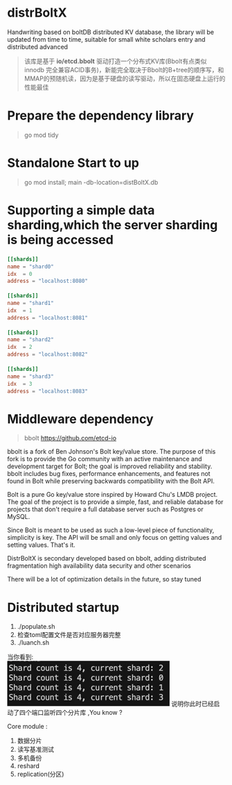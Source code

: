 # distrBoltX
Handwriting based on boltDB distributed KV database, the library will be updated from time to time, suitable for small white scholars entry and distributed advanced
>该库是基于 **io/etcd.bbolt** 驱动打造一个分布式KV库(Bbolt有点类似innodb 完全兼容ACID事务)，新能完全取决于Bbolt的B+tree的顺序写，和MMAP的预随机读，因为是基于硬盘的读写驱动，所以在固态硬盘上运行的性能最佳
# Prepare the dependency library
> go mod tidy 
# Standalone Start to up
> go mod install; main -db-location=distBoltX.db
# Supporting a simple data sharding,which the server sharding is being accessed
```toml
[[shards]]
name = "shard0"
idx  = 0
address = "localhost:8080"

[[shards]]
name = "shard1"
idx  = 1
address = "localhost:8081"

[[shards]]
name = "shard2"
idx  = 2
address = "localhost:8082"

[[shards]]
name = "shard3"
idx  = 3
address = "localhost:8083"

```
# Middleware dependency
>bbolt 
> https://github.com/etcd-io

bbolt is a fork of Ben Johnson's Bolt key/value store. The purpose of this fork is to provide the Go community with an active maintenance and development target for Bolt; the goal is improved reliability and stability. bbolt includes bug fixes, performance enhancements, and features not found in Bolt while preserving backwards compatibility with the Bolt API.

Bolt is a pure Go key/value store inspired by Howard Chu's LMDB project. The goal of the project is to provide a simple, fast, and reliable database for projects that don't require a full database server such as Postgres or MySQL.

Since Bolt is meant to be used as such a low-level piece of functionality, simplicity is key. The API will be small and only focus on getting values and setting values. That's it.

DistrBoltX is secondary developed based on bbolt, adding distributed fragmentation high availability data security and other scenarios

There will be a lot of optimization details in the future, so stay tuned

# Distributed startup
1. ./populate.sh
2.  检查toml配置文件是否对应服务器完整
3. ./luanch.sh

当你看到:<br/>
![](img/c18e797d7c4525afd03a7ff1e85e014.png)
说明你此时已经启动了四个端口监听四个分片库 ,You know ?

Core module :
1. 数据分片 
2. 读写基准测试
3. 多机备份
4. reshard 
5. replication(分区)
